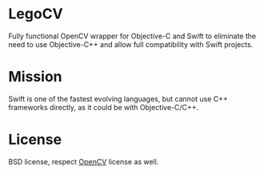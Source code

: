 # LegoCV

Fully functional OpenCV wrapper for Objective-C and Swift to eliminate the need to use Objective-C++ and allow full compatibility with Swift projects.

# Mission

Swift is one of the fastest evolving languages, but cannot use C++ frameworks directly, as it could be with Objective-C/C++.

# License

BSD license, respect [OpenCV](https://github.com/opencv/opencv) license as well.
